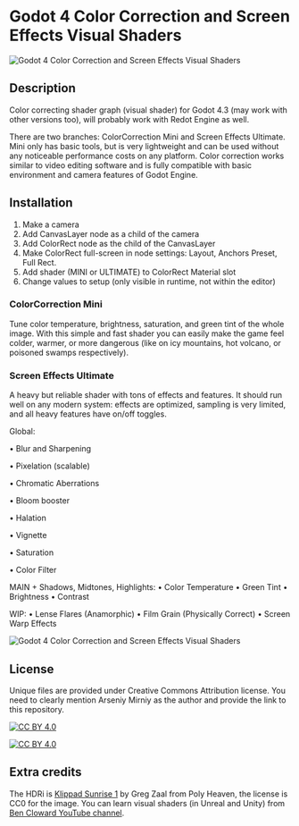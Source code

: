 # Godot 4 Color Correction and Screen Effects Visual Shaders

![Godot 4 Color Correction and Screen Effects Visual Shaders](https://github.com/ArseniyMirniy/Godot-4-Free-Color-Correction-and-Screen-Effects-Visual-Shader/blob/main/Extras/Godot_4_Color_Correction_and_Screen_Effects_Visual_Shader_Overview.jpg)

## Description

Color correcting shader graph (visual shader) for Godot 4.3 (may work with other versions too), will probably work with Redot Engine as well.

There are two branches: ColorCorrection Mini and Screen Effects Ultimate. Mini only has basic tools, but is very lightweight and can be used without any noticeable performance costs on any platform. Color correction works similar to video editing software and is fully compatible with basic environment and camera features of Godot Engine.

## Installation
1. Make a camera
2. Add CanvasLayer node as a child of the camera
3. Add ColorRect node as the child of the CanvasLayer
4. Make ColorRect full-screen in node settings: Layout, Anchors Preset, Full Rect.
5. Add shader (MINI or ULTIMATE) to ColorRect Material slot
7. Change values to setup (only visible in runtime, not within the editor) 

### ColorCorrection Mini
Tune color temperature, brightness, saturation, and green tint of the whole image. With this simple and fast shader you can easily make the game feel colder, warmer, or more dangerous (like on icy mountains, hot volcano, or poisoned swamps respectively).

### Screen Effects Ultimate
A heavy but reliable shader with tons of effects and features. It should run well on any modern system: effects are optimized, sampling is very limited, and all heavy features have on/off toggles.

Global:

• Blur and Sharpening

• Pixelation (scalable)

• Chromatic Aberrations

• Bloom booster

• Halation

• Vignette 

• Saturation

• Color Filter


MAIN + Shadows, Midtones, Highlights:
• Color Temperature
• Green Tint
• Brightness
• Contrast

WIP:
• Lense Flares (Anamorphic)
• Film Grain (Physically Correct)
• Screen Warp Effects

![Godot 4 Color Correction and Screen Effects Visual Shaders](https://github.com/ArseniyMirniy/Godot-4-Free-Color-Correction-and-Screen-Effects-Visual-Shader/blob/main/Extras/Day_to_Night.jpg)

## License

Unique files are provided under Creative Commons Attribution license. You need to clearly mention Arseniy Mirniy as the author and provide the link to this repository.

[![CC BY 4.0][cc-by-shield]][cc-by]

[![CC BY 4.0][cc-by-image]][cc-by]

[cc-by]: http://creativecommons.org/licenses/by/4.0/
[cc-by-image]: https://i.creativecommons.org/l/by/4.0/88x31.png
[cc-by-shield]: https://img.shields.io/badge/License-CC%20BY%204.0-lightgrey.svg

## Extra credits

The HDRi is [Klippad Sunrise 1](https://polyhaven.com/a/klippad_sunrise_1) by Greg Zaal from Poly Heaven, the license is CC0 for the image.
You can learn visual shaders (in Unreal and Unity) from [Ben Cloward YouTube channel](https://www.youtube.com/watch?v=ipKQt0BxQSA&list=PL78XDi0TS4lGORvoEKCyw_6dO9tzlu6Ox).
